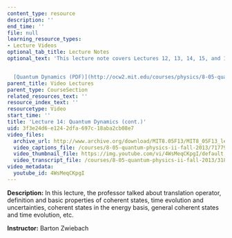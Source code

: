 ```yaml
---
content_type: resource
description: ''
end_time: ''
file: null
learning_resource_types:
- Lecture Videos
optional_tab_title: Lecture Notes
optional_text: 'This lecture note covers Lectures 12, 13, 14, 15, and 16.


  [Quantum Dynamics (PDF)](http://ocw2.mit.edu/courses/physics/8-05-quantum-physics-ii-fall-2013/lecture-notes/MIT8_05F13_Chap_06.pdf)'
parent_title: Video Lectures
parent_type: CourseSection
related_resources_text: ''
resource_index_text: ''
resourcetype: Video
start_time: ''
title: 'Lecture 14: Quantum Dynamics (cont.)'
uid: 3f3e24d6-e124-2dfa-697c-18aba2cb08e7
video_files:
  archive_url: http://www.archive.org/download/MIT8.05F13/MIT8_05F13_lec14_300k.mp4
  video_captions_file: /courses/8-05-quantum-physics-ii-fall-2013/71779ea0d74756d19b84c7e77f9a5f91_4WsMeqCKpgI.vtt
  video_thumbnail_file: https://img.youtube.com/vi/4WsMeqCKpgI/default.jpg
  video_transcript_file: /courses/8-05-quantum-physics-ii-fall-2013/31847a23868e3a547e2119d5ebad583f_4WsMeqCKpgI.pdf
video_metadata:
  youtube_id: 4WsMeqCKpgI
---
```


**Description:** In this lecture, the professor talked about translation operator, definition and basic properties of coherent states, time evolution and uncertainties, coherent states in the energy basis, general coherent states and time evolution, etc.

**Instructor:** Barton Zwiebach